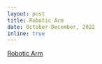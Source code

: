 ```yaml
---
layout: post
title: Robotic Arm
date: October-December, 2022
inline: true
---
```


<a href="https://rogernguyen.com/projects/robotic_arm/">Robotic Arm</a>
